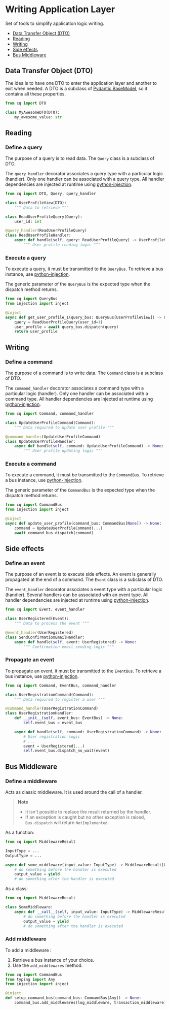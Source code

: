 # Writing Application Layer

Set of tools to simplify application logic writing.

* [Data Transfer Object (DTO)](#data-transfer-object-dto)
* [Reading](#reading)
* [Writing](#writing)
* [Side effects](#side-effects)
* [Bus Middleware](#bus-middleware)

## Data Transfer Object (DTO)

The idea is to have one DTO to enter the application layer and another to exit when needed.
A DTO is a subclass of [Pydantic BaseModel](https://docs.pydantic.dev/latest/), so it contains all these properties.

```python
from cq import DTO

class MyAwesomeDTO(DTO):
    my_awesome_value: str
```

## Reading

### Define a query

The purpose of a query is to read data.
The `Query` class is a subclass of DTO.

The `query_handler` decorator associates a query type with a particular logic (handler).
Only one handler can be associated with a query type.
All handler dependencies are injected at runtime using [python-injection](https://github.com/100nm/python-injection).

```python
from cq import DTO, Query, query_handler

class UserProfileView(DTO):
    """ Data to retrieve """

class ReadUserProfileQuery(Query):
    user_id: int

@query_handler(ReadUserProfileQuery)
class ReadUserProfileHandler:
    async def handle(self, query: ReadUserProfileQuery) -> UserProfileView:
        """ User profile reading logic """
```

### Execute a query

To execute a query, it must be transmitted to the `QueryBus`.
To retrieve a bus instance, use [python-injection](https://github.com/100nm/python-injection).

The generic parameter of the `QueryBus` is the expected type when the dispatch method returns.

```python
from cq import QueryBus
from injection import inject

@inject
async def get_user_profile_1(query_bus: QueryBus[UserProfileView]) -> UserProfileView:
    query = ReadUserProfileQuery(user_id=1)
    user_profile = await query_bus.dispatch(query)
    return user_profile
```

## Writing

### Define a command

The purpose of a command is to write data.
The `Command` class is a subclass of DTO.

The `command_handler` decorator associates a command type with a particular logic (handler).
Only one handler can be associated with a command type.
All handler dependencies are injected at runtime using [python-injection](https://github.com/100nm/python-injection).

```python
from cq import Command, command_handler

class UpdateUserProfileCommand(Command):
    """ Data required to update user profile """

@command_handler(UpdateUserProfileCommand)
class UpdateUserProfileHandler:
    async def handle(self, command: UpdateUserProfileCommand) -> None:
        """ User profile updating logic """
```

### Execute a command

To execute a command, it must be transmitted to the `CommandBus`.
To retrieve a bus instance, use [python-injection](https://github.com/100nm/python-injection).

The generic parameter of the `CommandBus` is the expected type when the dispatch method returns.

```python
from cq import CommandBus
from injection import inject

@inject
async def update_user_profile(command_bus: CommandBus[None]) -> None:
    command = UpdateUserProfileCommand(...)
    await command_bus.dispatch(command)
```

## Side effects

### Define an event

The purpose of an event is to execute side effects.
An event is generally propagated at the end of a command.
The `Event` class is a subclass of DTO.

The `event_handler` decorator associates a event type with a particular logic (handler).
Several handlers can be associated with an event type.
All handler dependencies are injected at runtime using [python-injection](https://github.com/100nm/python-injection).

```python
from cq import Event, event_handler

class UserRegistered(Event):
    """ Data to process the event """

@event_handler(UserRegistered)
class SendConfirmationEmailHandler:
    async def handle(self, event: UserRegistered) -> None:
        """ Confirmation email sending logic """
```

### Propagate an event

To propagate an event, it must be transmitted to the `EventBus`.
To retrieve a bus instance, use [python-injection](https://github.com/100nm/python-injection).

```python
from cq import Command, EventBus, command_handler

class UserRegistrationCommand(Command):
    """ Data required to register a user """

@command_handler(UserRegistrationCommand)
class UserRegistrationHandler:
    def __init__(self, event_bus: EventBus) -> None:
        self.event_bus = event_bus

    async def handle(self, command: UserRegistrationCommand) -> None:
        # User registration logic
        # ...
        event = UserRegistered(...)
        self.event_bus.dispatch_no_wait(event)
```

## Bus Middleware

### Define a middleware

Acts as classic middleware. It is used around the call of a handler.

> **Note**
> 
> * It isn't possible to replace the result returned by the handler.
> * If an exception is caught but no other exception is raised, `Bus.dispatch` will return `NotImplemented`.

As a function:

```python
from cq import MiddlewareResult

InputType = ...
OutputType = ...

async def some_middleware(input_value: InputType) -> MiddlewareResult[OutputType]:
    # do something before the handler is executed
    output_value = yield
    # do something after the handler is executed
```

As a class:

```python
from cq import MiddlewareResult

class SomeMiddleware:
    async def __call__(self, input_value: InputType) -> MiddlewareResult[OutputType]:
        # do something before the handler is executed
        output_value = yield
        # do something after the handler is executed
```

### Add middleware

To add a middleware :

1. Retrieve a bus instance of your choice.
2. Use the `add_middlewares` method.

```python
from cq import CommandBus
from typing import Any
from injection import inject

@inject
def setup_command_bus(command_bus: CommandBus[Any]) -> None:
    command_bus.add_middlewares(log_middleware, transaction_middleware)
```
